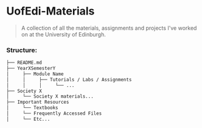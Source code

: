 # UofEdi-Materials
> A collection of all the materials, assignments and projects I've worked on at the University of Edinburgh.

### Structure:
```md
├── README.md
├── YearXSemesterY
│     ├── Module Name
│     │     ├── Tutorials / Labs / Assignments
│     │     │     └── ...
├── Society X
│     └── Society X materials...
├── Important Resources
│     └── Textbooks
│     └── Frequently Accessed Files
│     └── Etc...
```

